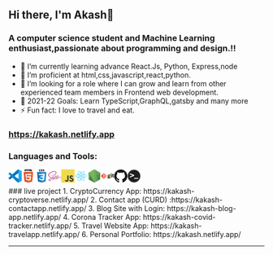 ## Hi there, I'm Akash👋

### A computer science student and Machine Learning enthusiast,passionate about programming and design.!!

- 🔭 I’m currently learning advance React.Js, Python, Express,node
- 🌱 I’m proficient at html,css,javascript,react,python.
- 👯 I’m looking for a role where I can grow and learn from other experienced team members in Frontend web development.
- 🥅 2021-22 Goals: Learn TypeScript,GraphQL,gatsby and many more
- ⚡ Fun fact: I love to travel and eat.


### https://kakash.netlify.app

### Languages and Tools:

<img align="left" alt="Visual Studio Code" width="26px" src="https://raw.githubusercontent.com/github/explore/80688e429a7d4ef2fca1e82350fe8e3517d3494d/topics/visual-studio-code/visual-studio-code.png" />
<img align="left" alt="HTML5" width="26px" src="https://raw.githubusercontent.com/github/explore/80688e429a7d4ef2fca1e82350fe8e3517d3494d/topics/html/html.png" />
<img align="left" alt="CSS3" width="26px" src="https://raw.githubusercontent.com/github/explore/80688e429a7d4ef2fca1e82350fe8e3517d3494d/topics/css/css.png" />
<img align="left" alt="Sass" width="26px" src="https://raw.githubusercontent.com/github/explore/80688e429a7d4ef2fca1e82350fe8e3517d3494d/topics/sass/sass.png" />
<img align="left" alt="JavaScript" width="26px" src="https://raw.githubusercontent.com/github/explore/80688e429a7d4ef2fca1e82350fe8e3517d3494d/topics/javascript/javascript.png" />
<img align="left" alt="React" width="26px" src="https://raw.githubusercontent.com/github/explore/80688e429a7d4ef2fca1e82350fe8e3517d3494d/topics/react/react.png" />
<img align="left" alt="Node.js" width="26px" src="https://raw.githubusercontent.com/github/explore/80688e429a7d4ef2fca1e82350fe8e3517d3494d/topics/nodejs/nodejs.png" />

<img align="left" alt="Git" width="26px" src="https://raw.githubusercontent.com/github/explore/80688e429a7d4ef2fca1e82350fe8e3517d3494d/topics/git/git.png" />
<img align="left" alt="GitHub" width="26px" src="https://raw.githubusercontent.com/github/explore/78df643247d429f6cc873026c0622819ad797942/topics/github/github.png" />
<img align="left" alt="Terminal" width="26px" src="https://raw.githubusercontent.com/github/explore/80688e429a7d4ef2fca1e82350fe8e3517d3494d/topics/terminal/terminal.png" />


<br />
<br/>
### live project
1. CryptoCurrency App: https://kakash-cryptoverse.netlify.app/
2. Contact app (CURD) :https://kakash-contactapp.netlify.app/
3. Blog Site with Login: https://kakash-blog-app.netlify.app/
4. Corona Tracker App: https://kakash-covid-tracker.netlify.app/
5. Travel Website App: https://kakash-travelapp.netlify.app/
6. Personal Portfolio: https://kakash.netlify.app/

---
